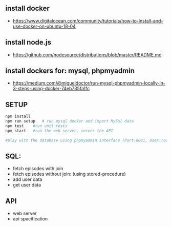 install docker
--
- https://www.digitalocean.com/community/tutorials/how-to-install-and-use-docker-on-ubuntu-18-04


install node.js
--
- https://github.com/nodesource/distributions/blob/master/README.md


install dockers for: mysql, phpmyadmin 
------
- https://medium.com/@migueldoctor/run-mysql-phpmyadmin-locally-in-3-steps-using-docker-74eb735fa1fc


SETUP
-----
```bash
npm install 
npm run setup 	# run mysql docker and import MySql data
npm test 	#run unit tests
npm start	#run the web server, serves the API
		
#play with the database using phpmyadmin interface (Port:8081, User:root,Password:mypass123)
```

SQL:
----
- fetch episodes with join
- fetch episodes without join: (using stored-procedure)
- add user data
- get user data

API
---
- web server 
- api spacification

